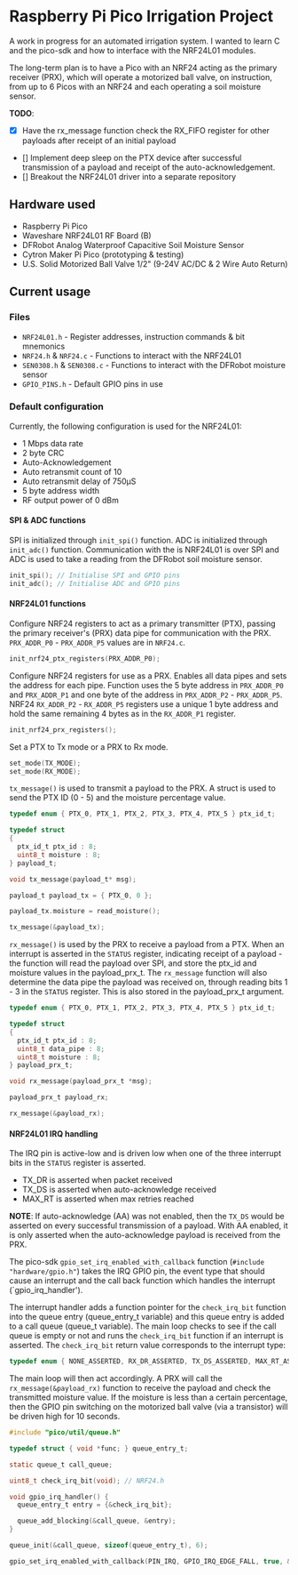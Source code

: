 # Raspberry Pi Pico Irrigation Project

A work in progress for an automated irrigation system. I wanted to learn C and the pico-sdk and how to interface with the NRF24L01 modules.

The long-term plan is to have a Pico with an NRF24 acting as the primary receiver (PRX), which will operate a motorized ball valve, on instruction, from up to 6 Picos with an NRF24 and each operating a soil moisture sensor.

**TODO**:

- [x] Have the rx_message function check the RX_FIFO register for other payloads after receipt of an initial payload
- [] Implement deep sleep on the PTX device after successful transmission of a payload and receipt of the auto-acknowledgement.
- [] Breakout the NRF24L01 driver into a separate repository
## Hardware used

* Raspberry Pi Pico
* Waveshare NRF24L01 RF Board (B)
* DFRobot Analog Waterproof Capacitive Soil Moisture Sensor
* Cytron Maker Pi Pico (prototyping & testing)
* U.S. Solid Motorized Ball Valve 1/2" (9-24V AC/DC & 2 Wire Auto Return)

## Current usage
### Files

* `NRF24L01.h` - Register addresses, instruction commands & bit mnemonics
* `NRF24.h` & `NRF24.c` - Functions to interact with the NRF24L01
* `SEN0308.h` & `SEN0308.c` - Functions to interact with the DFRobot moisture sensor 
* `GPIO_PINS.h` - Default GPIO pins in use

### Default configuration

Currently, the following configuration is used for the NRF24L01: 

* 1 Mbps data rate
* 2 byte CRC
* Auto-Acknowledgement
* Auto retransmit count of 10
* Auto retransmit delay of 750µS
* 5 byte address width
* RF output power of 0 dBm

#### SPI & ADC functions

SPI is initialized through `init_spi()` function. ADC is initialized through `init_adc()` function. Communication with the is NRF24L01
is over SPI and ADC is used to take a reading from the DFRobot soil moisture sensor.

```C
init_spi(); // Initialise SPI and GPIO pins
init_adc(); // Initialise ADC and GPIO pins
```
#### NRF24L01 functions

Configure NRF24 registers to act as a primary transmitter (PTX), passing the primary receiver's (PRX) data pipe
for communication with the PRX. `PRX_ADDR_P0` - `PRX_ADDR_P5` values are in `NRF24.c`.

```C
init_nrf24_ptx_registers(PRX_ADDR_P0);
```

Configure NRF24 registers for use as a PRX. Enables all data pipes and sets the address for each pipe. Function uses
the 5 byte address in `PRX_ADDR_P0` and `PRX_ADDR_P1` and one byte of the address in `PRX_ADDR_P2` - `PRX_ADDR_P5`.
NRF24 `RX_ADDR_P2` - `RX_ADDR_P5` registers use a unique 1 byte address and hold the same remaining 4 bytes as in the
`RX_ADDR_P1` register.

```C
init_nrf24_prx_registers();
```

Set a PTX to Tx mode or a PRX to Rx mode.

```C
set_mode(TX_MODE);
set_mode(RX_MODE);
```

`tx_message()` is used to transmit a payload to the PRX. A struct is used to send the PTX ID (0 - 5) and the moisture
percentage value.

```C
typedef enum { PTX_0, PTX_1, PTX_2, PTX_3, PTX_4, PTX_5 } ptx_id_t;

typedef struct
{ 
  ptx_id_t ptx_id : 8;
  uint8_t moisture : 8;
} payload_t;

void tx_message(payload_t* msg);

payload_t payload_tx = { PTX_0, 0 };

payload_tx.moisture = read_moisture();

tx_message(&payload_tx);
```

`rx_message()` is used by the PRX to receive a payload from a PTX. When an interrupt is asserted in the `STATUS` register,
indicating receipt of a payload - the function will read the payload over SPI, and store the ptx_id and moisture values in 
the payload_prx_t. The `rx_message` function will also determine the data pipe the payload was received on, through reading
bits 1 - 3 in the `STATUS` register. This is also stored in the payload_prx_t argument.

```C
typedef enum { PTX_0, PTX_1, PTX_2, PTX_3, PTX_4, PTX_5 } ptx_id_t;

typedef struct
{
  ptx_id_t ptx_id : 8;
  uint8_t data_pipe : 8;
  uint8_t moisture : 8;
} payload_prx_t;

void rx_message(payload_prx_t *msg);

payload_prx_t payload_rx;

rx_message(&payload_rx);
```

#### NRF24L01 IRQ handling

The IRQ pin is active-low and is driven low when one of the three interrupt bits in the `STATUS` register
is asserted. 

* TX_DR is asserted when packet received
* TX_DS is asserted when auto-acknowledge received
* MAX_RT is asserted when max retries reached

**NOTE**: If auto-acknowledge (AA) was not enabled, then the `TX_DS` would be asserted on every successful transmission of a payload. With AA enabled, it is only asserted when the auto-acknowledge payload is received from the PRX.

The pico-sdk `gpio_set_irq_enabled_with_callback` function (`#include "hardware/gpio.h"`) takes the IRQ GPIO pin, the event type that should cause an interrupt and the call back function which handles the interrupt (`gpio_irq_handler').

The interrupt handler adds a function pointer for the `check_irq_bit` function into the queue entry (queue_entry_t variable) and this queue entry is added to a call queue (queue_t variable). The main loop checks to see if the call queue is empty or not and runs the `check_irq_bit` function if an interrupt is asserted. The `check_irq_bit` return value corresponds to the interrupt type:

```C
typedef enum { NONE_ASSERTED, RX_DR_ASSERTED, TX_DS_ASSERTED, MAX_RT_ASSERTED } asserted_bit_t;
```
The main loop will then act accordingly. A PRX will call the `rx_message(&payload_rx)` function to receive the payload and check the transmitted moisture value. If the moisture is less than a certain percentage, then the GPIO pin switching on the motorized ball valve (via a transistor) will be driven high for 10 seconds.

```C
#include "pico/util/queue.h"

typedef struct { void *func; } queue_entry_t;

static queue_t call_queue;

uint8_t check_irq_bit(void); // NRF24.h

void gpio_irq_handler() {
  queue_entry_t entry = {&check_irq_bit};

  queue_add_blocking(&call_queue, &entry);
}

queue_init(&call_queue, sizeof(queue_entry_t), 6);

gpio_set_irq_enabled_with_callback(PIN_IRQ, GPIO_IRQ_EDGE_FALL, true, &gpio_irq_handler);
```